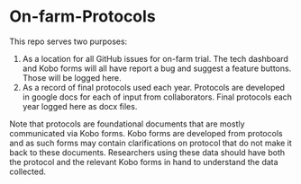 # On-farm-Protocols
This repo serves two purposes:

1. As a location for all GitHub issues for on-farm trial.  The tech dashboard and Kobo forms will all have report a bug and suggest a feature buttons.  Those will be logged here.
2. As a record of final protocols used each year.  Protocols are developed in google docs for each of input from collaborators.  Final protocols each year logged here as docx files.  

Note that protocols are foundational documents that are mostly communicated via Kobo forms.  Kobo forms are developed from protocols and as such forms may contain clarifications on protocol that do not make it back to these documents. Researchers using these data should have both the protocol and the relevant Kobo forms in hand to understand the data collected.